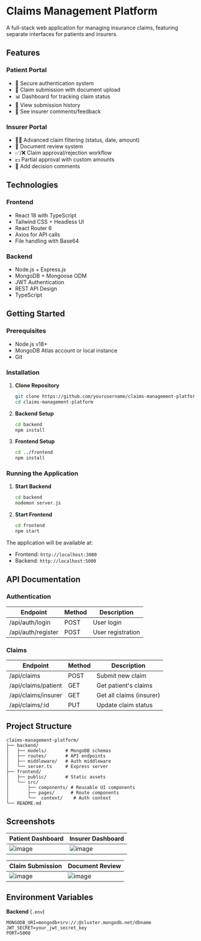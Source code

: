 # Claims Management Platform

A full-stack web application for managing insurance claims, featuring separate interfaces for patients and insurers.

## Features

### Patient Portal
- 🔐 Secure authentication system
- 📄 Claim submission with document upload
- 📊 Dashboard for tracking claim status
- 📅 View submission history
- 💬 See insurer comments/feedback

### Insurer Portal
- 🕵️‍♂️ Advanced claim filtering (status, date, amount)
- 📑 Document review system
- ✅/❌ Claim approval/rejection workflow
- 💵 Partial approval with custom amounts
- 📝 Add decision comments

## Technologies

### Frontend
- React 18 with TypeScript
- Tailwind CSS + Headless UI
- React Router 6
- Axios for API calls
- File handling with Base64

### Backend
- Node.js + Express.js
- MongoDB + Mongoose ODM
- JWT Authentication
- REST API Design
- TypeScript

## Getting Started

### Prerequisites
- Node.js v18+
- MongoDB Atlas account or local instance
- Git

### Installation

1. **Clone Repository**
   ```sh
   git clone https://github.com/yourusername/claims-management-platform.git
   cd claims-management-platform
   ```

2. **Backend Setup**
   ```sh
   cd backend
   npm install
   ```

3. **Frontend Setup**
   ```sh
   cd ../frontend
   npm install
   ```

### Running the Application

1. **Start Backend**
   ```sh
   cd backend
   nodemon server.js
   ```

2. **Start Frontend**
   ```sh
   cd frontend
   npm start
   ```

The application will be available at:
- Frontend: `http://localhost:3000`
- Backend: `http://localhost:5000`

## API Documentation

### Authentication
| Endpoint       | Method | Description           |
|---------------|--------|-----------------------|
| /api/auth/login | POST  | User login            |
| /api/auth/register | POST | User registration    |

### Claims
| Endpoint              | Method | Description                |
|-----------------------|--------|----------------------------|
| /api/claims           | POST   | Submit new claim           |
| /api/claims/patient   | GET    | Get patient's claims       |
| /api/claims/insurer   | GET    | Get all claims (insurer)   |
| /api/claims/:id       | PUT    | Update claim status        |

## Project Structure

```
claims-management-platform/
├── backend/
│   ├── models/       # MongoDB schemas
│   ├── routes/       # API endpoints
│   ├── middleware/   # Auth middleware
│   └── server.ts     # Express server
├── frontend/
│   ├── public/       # Static assets
│   └── src/
│       ├── components/ # Reusable UI components
│       ├── pages/      # Route components
│       └──  context/    # Auth context
└── README.md
```

## Screenshots

| Patient Dashboard | Insurer Dashboard |
|-------------------|-------------------|
| ![image](https://github.com/user-attachments/assets/4e45645e-6af1-40ea-812b-25c6a9619b63) | ![image](https://github.com/user-attachments/assets/8d2cab96-1847-4988-a66d-4d99c4e60aec) |

| Claim Submission | Document Review |
|------------------|-----------------|
| ![image](https://github.com/user-attachments/assets/147f4354-84e0-446a-b6cd-7025770c2031) | ![image](https://github.com/user-attachments/assets/dcd57598-e05e-41ea-b85e-a452b8040ba8) |

## Environment Variables

**Backend** (`.env`)
```
MONGODB_URI=mongodb+srv://:@cluster.mongodb.net/dbname
JWT_SECRET=your_jwt_secret_key
PORT=5000
```
